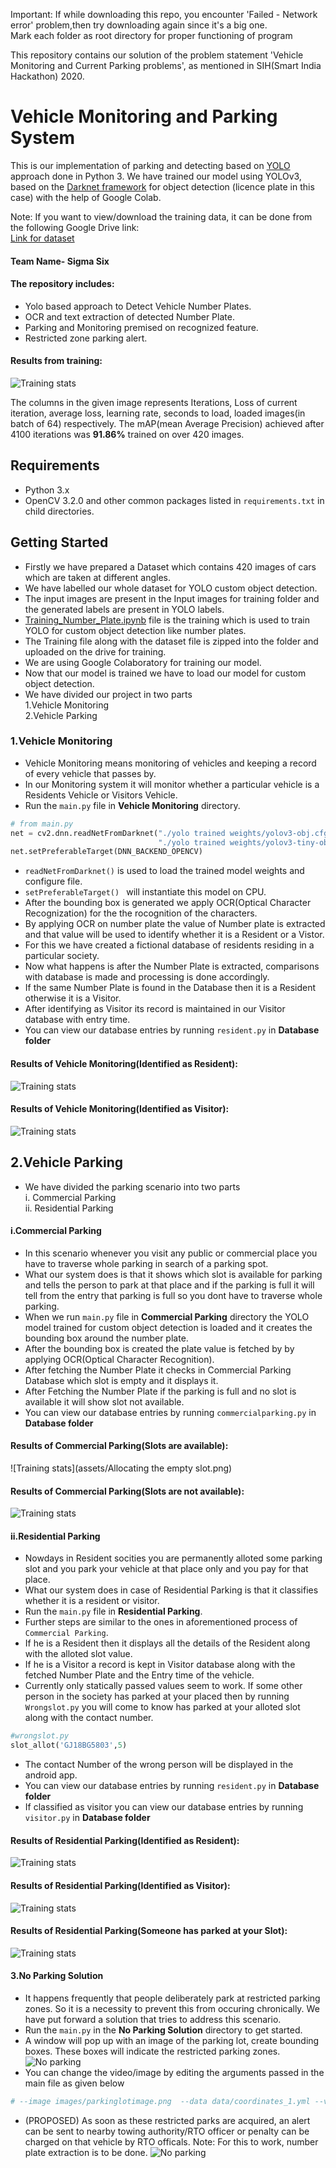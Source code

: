Important:  If while downloading this repo, you encounter 'Failed - Network error' problem,then try downloading again since it's a big one.<br/>
Mark each folder as root directory for proper functioning of program

This repository contains our solution of the problem statement 'Vehicle Monitoring and Current Parking problems', as mentioned in SIH(Smart India Hackathon) 2020.



# Vehicle Monitoring and Parking System

This is our implementation of parking and detecting based on [YOLO](https://pjreddie.com/darknet/yolo/) 
approach done in Python 3.
We have trained our model using YOLOv3, based on the [Darknet framework](https://github.com/AlexeyAB/darknet) for object detection (licence plate in this case) with the help of Google Colab.

Note: If you want to view/download the training data, it can be done from the following Google Drive link: <br>[Link for dataset](https://drive.google.com/drive/folders/13WF2mS5kTC9xt0XG9xsEcd0X08OT_ngl?usp=sharing)
#### Team Name- Sigma Six

#### The repository includes:
* Yolo based approach to Detect Vehicle Number Plates.
* OCR and text extraction of detected Number Plate.
* Parking and Monitoring premised on recognized feature.
* Restricted zone parking alert.



#### Results from training:
![Training stats](assets/result.png)

The columns in the given image represents Iterations, Loss of current iteration, average loss,
learning rate, seconds to load, loaded images(in batch of 64) respectively.
The mAP(mean Average Precision) achieved after 4100 iterations was **91.86%** trained on over 420 images.


## Requirements
* Python 3.x <br />
* OpenCV 3.2.0 and other common packages listed in `requirements.txt` in child directories.


## Getting Started
* Firstly we have prepared a Dataset which contains 420 images of cars which are taken at
different angles.
* We have labelled our whole dataset for YOLO custom object detection.
* The input images are present in the Input images for training folder and the generated
labels are present in YOLO labels.
* [Training_Number_Plate.ipynb](Training_number_Plate.ipynb)  file is the training which is used to train YOLO for custom object detection like
number plates.
* The Training file along with the dataset file is zipped into the folder and uploaded on 
the drive for training.
* We are using Google Colaboratory for training our model.
* Now that our model is trained we have to load our model for custom object detection.
* We have divided our project in two parts<br/>
    1.Vehicle Monitoring<br/>
    2.Vehicle Parking




### 1.Vehicle Monitoring
* Vehicle Monitoring means monitoring of vehicles and keeping a record of every vehicle 
that passes by.
* In our Monitoring system it will monitor whether a particular vehicle is a Residents
Vehicle or Visitors Vehicle.
* Run the `main.py` file in **Vehicle Monitoring** directory.
```python
# from main.py
net = cv2.dnn.readNetFromDarknet("./yolo trained weights/yolov3-obj.cfg",
                                 "./yolo trained weights/yolov3-tiny-obj_4000.weights")
net.setPreferableTarget(DNN_BACKEND_OPENCV)
```
* `readNetFromDarknet()` is used to load the trained model weights and configure file.
* `setPreferableTarget() ` will instantiate this model on CPU.
* After the bounding box is generated we apply OCR(Optical Character Recognization) for the
the rocognition of the characters.
* By applying OCR on number plate the value of Number plate is extracted and that value 
will be used to identify whether it is a Resident or a Vistor.
* For this we have created a fictional database of residents residing in a particular society.
* Now what happens is after the Number Plate is extracted, comparisons with database is made and processing is done accordingly.
* If the same Number Plate is found in the Database then it is a Resident otherwise it
is a Visitor.
* After identifying as Visitor its record is maintained in our Visitor database with 
entry time.
* You can view our database entries by running `resident.py` in **Database folder**  
 
#### Results of Vehicle Monitoring(Identified as Resident):
![Training stats](assets/Resident.png)


#### Results of Vehicle Monitoring(Identified as Visitor):
![Training stats](assets/Visitor.png)


## 2.Vehicle Parking
* We have divided the parking scenario into two parts<br/>
 i.  Commercial Parking<br/>
 ii. Residential Parking <br/>
 
#### i.Commercial Parking
* In this scenario whenever you visit any public or commercial place you have to traverse whole
parking in search of a parking spot.
* What our system does is that it shows which slot is available for parking and tells the 
person to park at that place and if the parking is full it will tell from the entry that 
parking is full so you dont have to traverse whole parking.
* When we run `main.py` file in **Commercial Parking** directory the YOLO model trained for custom object 
detection is loaded and it creates the bounding box around the number plate.
* After the bounding box is created the plate value is fetched by by applying OCR(Optical
Character Recognition).
* After fetching the Number Plate it checks in Commercial Parking Database which slot is 
empty and it displays it.
* After Fetching the Number Plate if the parking is full and no slot is available it 
will show slot not available.
* You can view our database entries by running `commercialparking.py` in **Database folder**

#### Results of Commercial Parking(Slots are available):
![Training stats](assets/Allocating the empty slot.png)


#### Results of Commercial Parking(Slots are not available):
![Training stats](assets/NoEmptyspace.png)


#### ii.Residential Parking
* Nowdays in Resident socities you are permanently alloted some parking slot and you
park your vehicle at that place only and you pay for that place.
* What our system does in case of Residential Parking is that it classifies whether it is 
a resident or visitor.
* Run the `main.py` file in **Residential Parking**.
* Further steps are similar to the ones in aforementioned process of `Commercial Parking`.
* If he is a Resident then it displays all the details of the Resident along with the alloted
slot value.
* If he is a Visitor a record is kept in Visitor database along with the fetched Number Plate 
and the Entry time of the vehicle.
* Currently only statically passed values seem to work. If some other person in the society has parked at your placed then by running `Wrongslot.py` 
you will come to know has parked at your alloted slot along with the contact number.
```python
#wrongslot.py
slot_allot('GJ18BG5803',5)
```
* The contact Number of the wrong person will be displayed in the android app.
* You can view our database entries by running `resident.py` in **Database folder**
* If classified as visitor you can view our database entries by running `visitor.py` in **Database folder**


#### Results of Residential Parking(Identified as Resident):
![Training stats](assets/Residentdetails.png)


#### Results of Residential Parking(Identified as Visitor):
![Training stats](assets/Visitor.png)


#### Results of Residential Parking(Someone has parked at your Slot):
![Training stats](assets/Wrongslot.png)

#### 3.No Parking Solution

* It happens frequently that people deliberately park at restricted parking zones. So it is
a necessity to prevent this from occuring chronically. 
We have put forward a solution that tries to address this scenario.
* Run the `main.py` in the **No Parking Solution** directory to get started. 
* A window will pop up with an image of the parking lot, create bounding boxes. These boxes will indicate the restricted
parking zones.
![No parking](assets/drwacoordinates.png)
* You can change the video/image by editing the arguments passed in the main file as given below
```python
# --image images/parkinglotimage.png  --data data/coordinates_1.yml --video videos/your_video_file.mp4 --start-frame 1
```
* (PROPOSED) As soon as these restricted parks are acquired, an alert can be sent to nearby towing authority/RTO officer or
 penalty can be charged on that vehicle by RTO officals. 
 Note: For this to work, number plate extraction is to be done.
![No parking](assets/Noparkingoccupied.png) 


